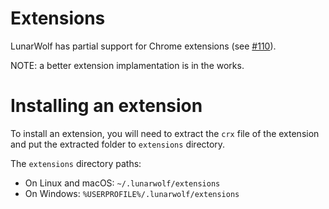 # Extensions

LunarWolf has partial support for Chrome extensions (see [#110](https://github.com/lunarwolf/desktop/issues/110)).

NOTE: a better extension implamentation is in the works.

# Installing an extension

To install an extension, you will need to extract the `crx` file of the extension and put the extracted folder to `extensions` directory.

The `extensions` directory paths:
- On Linux and macOS: `~/.lunarwolf/extensions`
- On Windows: `%USERPROFILE%/.lunarwolf/extensions`
